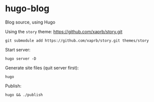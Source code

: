 # hugo-blog
Blog source, using Hugo

Using the `story` theme: https://github.com/xaprb/story.git

```shell
git submodule add https://github.com/xaprb/story.git themes/story
```

Start server:

```shell
hugo server -D
```

Generate site files (quit server first):

```shell
hugo
```

Publish:

```shell
hugo && ./publish
```

